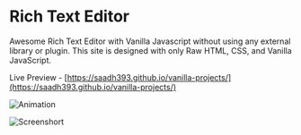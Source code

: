 # Rich Text Editor

Awesome Rich Text Editor with Vanilla Javascript without using any external library or plugin. This site is designed with only Raw HTML, CSS, and Vanilla JavaScript.

Live Preview - [https://saadh393.github.io/vanilla-projects/](https://saadh393.github.io/vanilla-projects/)

![Animation](https://raw.githubusercontent.com/saadh393/vanilla-projects/Vanilla-Slider/images/anim.gif)

![Screenshort](https://raw.githubusercontent.com/saadh393/vanilla-projects/Vanilla-Slider/images/metaImage.png)
